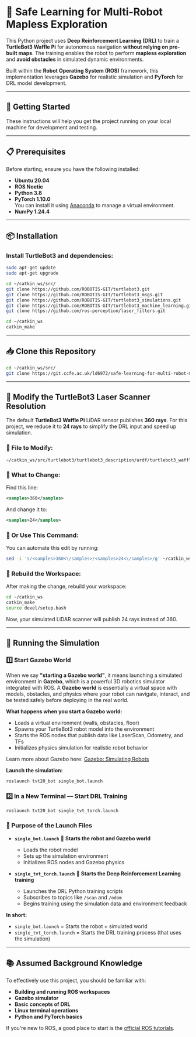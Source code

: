 # 📌 Safe Learning for Multi-Robot Mapless Exploration

This Python project uses **Deep Reinforcement Learning (DRL)** to train a **TurtleBot3 Waffle Pi** for autonomous navigation **without relying on pre-built maps**. The training enables the robot to perform **mapless exploration** and **avoid obstacles** in simulated dynamic environments.

Built within the **Robot Operating System (ROS)** framework, this implementation leverages **Gazebo** for realistic simulation and **PyTorch** for DRL model development.

---

## 📖 Getting Started

These instructions will help you get the project running on your local machine for development and testing.

---

## 📋 Prerequisites

Before starting, ensure you have the following installed:

- **Ubuntu 20.04**
- **ROS Noetic**
- **Python 3.8**
- **PyTorch 1.10.0**  
  You can install it using [Anaconda](https://www.anaconda.com/products/distribution) to manage a virtual environment.
- **NumPy 1.24.4**

---

## 📦 Installation

### Install TurtleBot3 and dependencies:

```bash
sudo apt-get update
sudo apt-get upgrade

cd ~/catkin_ws/src/
git clone https://github.com/ROBOTIS-GIT/turtlebot3.git
git clone https://github.com/ROBOTIS-GIT/turtlebot3_msgs.git
git clone https://github.com/ROBOTIS-GIT/turtlebot3_simulations.git
git clone https://github.com/ROBOTIS-GIT/turtlebot3_machine_learning.git
git clone https://github.com/ros-perception/laser_filters.git

cd ~/catkin_ws
catkin_make
```

---

## 📥 Clone this Repository

```bash
cd ~/catkin_ws/src/
git clone https://git.ccfe.ac.uk/ld6972/safe-learning-for-multi-robot-mapless-exploration2.git
```

---

## 🔧 Modify the TurtleBot3 Laser Scanner Resolution

The default **TurtleBot3 Waffle Pi** LiDAR sensor publishes **360 rays**. For this project, we reduce it to **24 rays** to simplify the DRL input and speed up simulation.

### 📁 File to Modify:
```
~/catkin_ws/src/turtlebot3/turtlebot3_description/urdf/turtlebot3_waffle_pi.gazebo.xacro
```

### 📝 What to Change:
Find this line:
```xml
<samples>360</samples>
```
And change it to:
```xml
<samples>24</samples>
```

### 🔧 Or Use This Command:
You can automate this edit by running:
```bash
sed -i 's/<samples>360<\/samples>/<samples>24<\/samples>/g' ~/catkin_ws/src/turtlebot3/turtlebot3_description/urdf/turtlebot3_waffle_pi.gazebo.xacro
```

### 🔄 Rebuild the Workspace:
After making the change, rebuild your workspace:
```bash
cd ~/catkin_ws
catkin_make
source devel/setup.bash
```

Now, your simulated LiDAR scanner will publish 24 rays instead of 360.

---

## 🚀 Running the Simulation

### 1️⃣ Start Gazebo World  

When we say **"starting a Gazebo world"**, it means launching a simulated environment in **Gazebo**, which is a powerful 3D robotics simulator integrated with ROS. A **Gazebo world** is essentially a virtual space with models, obstacles, and physics where your robot can navigate, interact, and be tested safely before deploying in the real world.

**What happens when you start a Gazebo world:**
- Loads a virtual environment (walls, obstacles, floor)
- Spawns your TurtleBot3 robot model into the environment
- Starts the ROS nodes that publish data like LaserScan, Odometry, and TFs
- Initializes physics simulation for realistic robot behavior

Learn more about Gazebo here: [Gazebo: Simulating Robots](http://gazebosim.org/tutorials?tut=ros_overview)

**Launch the simulation:**

```bash
roslaunch tvt20_bot single_bot.launch
```

### 2️⃣ In a New Terminal — Start DRL Training

```bash
roslaunch tvt20_bot single_tvt_torch.launch
```

### 🔄 Purpose of the Launch Files

- **`single_bot.launch`**  🔺 **Starts the robot and Gazebo world**  
  - Loads the robot model
  - Sets up the simulation environment
  - Initializes ROS nodes and Gazebo physics

- **`single_tvt_torch.launch`**  🔺 **Starts the Deep Reinforcement Learning training**  
  - Launches the DRL Python training scripts
  - Subscribes to topics like `/scan` and `/odom`
  - Begins training using the simulation data and environment feedback

**In short:**
- `single_bot.launch` = Starts the robot + simulated world  
- `single_tvt_torch.launch` = Starts the DRL training process (that uses the simulation)

---

## 📚 Assumed Background Knowledge

To effectively use this project, you should be familiar with:

- **Building and running ROS workspaces**
- **Gazebo simulator**
- **Basic concepts of DRL**
- **Linux terminal operations**
- **Python and PyTorch basics**

If you're new to ROS, a good place to start is the [official ROS tutorials](http://wiki.ros.org/ROS/Tutorials).

